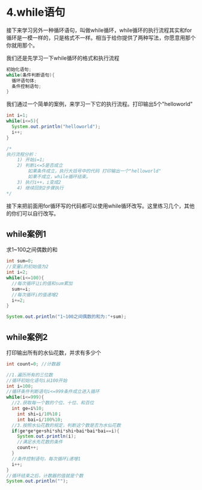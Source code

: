 # 4.while语句

接下来学习另外一种循环语句，叫做while循环，while循环的执行流程其实和for循环是一模一样的，只是格式不一样。相当于给你提供了两种写法，你愿意用那个你就用那个。

我们还是先学习一下while循环的格式和执行流程

```java
初始化语句;
while(条件判断语句){
  循环语句体;
  条件控制语句;
}
```

我们通过一个简单的案例，来学习一下它的执行流程。打印输出5个"helloworld"

```java
int i=1;
while(i<=5){
  System.out.println("helloworld");
  i++;
}

/*
执行流程分析：
	1) 开始i=1;
	2) 判断i<=5是否成立
		如果条件成立，执行大括号中的代码 打印输出一个"helloworld"
		如果不成立，while循环结束。
	3) 执行i++，i变成2
	4) 继续回到2步骤执行
*/
```



接下来把前面用for循环写的代码都可以使用while循环改写。这里练习几个，其他的你们可以自行改写。

## while案例1

求1~100之间偶数的和

```java
int sum=0;
//变量i的初始值为2
int i=2;
while(i<=100){
  //每次循环让i的值和sum累加
  sum+=i;
  //每次循环i的值递增2
  i+=2;
}

System.out.println("1~100之间偶数的和为:"+sum);
```

## while案例2

打印输出所有的水仙花数，并求有多少个

```java
int count=0; //计数器

//1.遍历所有的三位数
//循环初始化语句i从100开始
int i=100;
//循环条件判断语句i<=999条件成立进入循环
while(i<=999){
  //2.获取每一个数的个位、十位、和百位
  int ge=i%10;
	int shi=i/10%10；
	int bai=i/100%10;
  //3.按照水仙花数的规定，判断这个数是否为水仙花数
  if(ge*ge*ge+shi*shi*shi+bai*bai*bai==i){
    System.out.println(i);
    //满足水先花数的条件
    count++;
  }
  //条件控制语句，每次循环i递增1
  i++;
}
//循环结束之后，计数器的值就是个数
System.out.println("");
```





